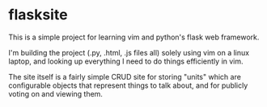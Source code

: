 flasksite
=========
This is a simple project for learning vim and python's flask web framework.

I'm building the project (.py, .html, .js files all) solely using vim on a linux laptop, and looking up everything I need to do things efficiently in vim.

The site itself is a fairly simple CRUD site for storing "units" which are configurable objects that represent things to talk about,
 and for publicly voting on and viewing them.
